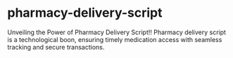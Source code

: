 # pharmacy-delivery-script
Unveiling the Power of Pharmacy Delivery Script!! Pharmacy delivery script is a technological boon, ensuring timely medication access with seamless tracking and secure transactions.
